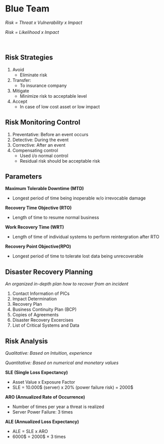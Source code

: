 # Blue Team

*Risk = Threat x Vulnerability x Impact*

*Risk = Likelihood x Impact*

<br />

## Risk Strategies
1. Avoid
   - Eliminate risk
2. Transfer: 
   - To insurance company
3. Mitigate
   - Minimize risk to acceptable level
4. Accept
   - In case of low cost asset or low impact

## Risk Monitoring Control
1. Preventative: Before an event occurs
2. Detective: During the event
3. Corrective: After an event
4. Compensating control
   - Used i/o normal control
   - Residual risk should be acceptable risk

## Parameters

**Maximum Tolerable Downtime (MTD)**
- Longest period of time being inoperable w/o irrevocable damage

**Recovery Time Objective (RTO)**
- Length of time to resume normal business

**Work Recovery Time (WRT)**
- Length of time of individual systems to perform reintergration after RTO

**Recovery Point Objective(RPO)**
- Longest period of time to tolerate lost data being unrecoverable

## Disaster Recovery Planning

*An organized in-depth plan how to recover from an incident*

1. Contact Information of PICs
2. Impact Determination
3. Recovery Plan
4. Business Continuity Plan (BCP)
5. Copies of Agreements
6. Disaster Recovery Excercises
7. List of Critical Systems and Data

## Risk Analysis

*Qualitative: Based on Intuition, experience*

*Quantitative: Based on numerical and monetary values*

**SLE (Single Loss Expectancy)**
- Asset Value x Exposure Factor
- SLE = 10.000$ (server) x 20% (power failure risk) = 2000$

**ARO (Annualized Rate of Occurrence)**
- Number of times per year a threat is realized
- Server Power Failure: 3 times

**ALE (Annualized Loss Expectancy)**
- ALE = SLE x ARO
- 6000$ = 2000$ × 3 times
